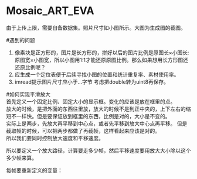 # Mosaic_ART_EVA
由于上传上限，需要自备数据集。照片尺寸如小图所示。大图为生成图的截图。

#遇到的问题  
1. 像素块是正方形的，图片是长方形的，拼好以后的图片比例是原图长×小图长:原图宽×小图宽，所以小图用1:1才能还原原图比例。那么如果想用长方形图还还原比例呢？  
2. 应生成一个定位表便于后续寻找小图的位置和统计重复率、素材使用率。  
3. imread提示图片尺寸应小于...字节 考虑把double转为uint8再保存。  

#如何实现平滑放大  
首先定义一个固定比例、固定大小的显示框。变化的应该是放在框里的点。  
放大的时候，是把外面的东西往里放，放大的时候不是到正中央的，上下左右的缩短不一样快。但是要保证放到框里的东西，比例是对的，大小是不变的。  
实际上是两步，先放大再平移到中心点，或者先平移到放大中心点再平移。  但是截取帧的时候，可以把两步都做了再截帧，这样看起来应该是对的。  
所以我们要同时控制放大速度和平移速度。  

所以要定义一个放大路径，计算要走多少帧，然后平移速度要用放大大小除以这个多少帧来算。   

每帧要重新定义的变量：  
